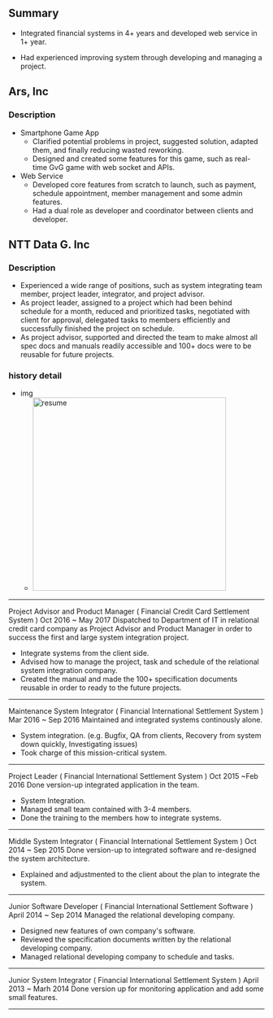 ## Summary

- Integrated financial systems in 4+ years and developed web service in 1+ year.

* Had experienced improving system through developing and managing a project.

## Ars, Inc

### Description

- Smartphone Game App
  - Clarified potential problems in project, suggested solution, adapted them, and finally reducing wasted reworking.
  - Designed and created some features for this game, such as real-time GvG game with web socket and APIs.
- Web Service
  - Developed core features from scratch to launch, such as payment, schedule appointment, member management and some admin features.
  - Had a dual role as developer and coordinator between clients and developer.

## NTT Data G. Inc

### Description

- Experienced a wide range of positions, such as system integrating team member, project leader, integrator, and project advisor.
- As project leader, assigned to a project which had been behind schedule for a month, reduced and prioritized tasks, negotiated with client for approval, delegated tasks to members efficiently and successfully finished the project on schedule.
- As project advisor, supported and directed the team to make almost all spec docs and manuals readily accessible and 100+ docs were to be reusable for future projects.

### history detail

- img
  - <img width="380" alt="resume" src="https://user-images.githubusercontent.com/26793088/109595979-3cfb0b80-7aca-11eb-98a4-278aae54b448.png">

---

Project Advisor and Product Manager ( Financial Credit Card Settlement System )
Oct 2016 ~ May 2017
Dispatched to Department of IT in relational credit card company as Project Advisor and Product Manager in order to success the first and large system integration project.

- Integrate systems from the client side.
- Advised how to manage the project, task and schedule of the relational system integration company.
- Created the manual and made the 100+ specification documents reusable in order to ready to the future projects.

---

Maintenance System Integrator ( Financial International Settlement System )
Mar 2016 ~ Sep 2016
Maintained and integrated systems continously alone.

- System integration.
  (e.g. Bugfix, QA from clients, Recovery from system down quickly, Investigating issues)
- Took charge of this mission-critical system.

---

Project Leader ( Financial International Settlement System )
Oct 2015 ~Feb 2016
Done version-up integrated application in the team.

- System Integration.
- Managed small team contained with 3-4 members.
- Done the training to the members how to integrate systems.

---

Middle System Integrator ( Financial International Settlement System )
Oct 2014 ~ Sep 2015
Done version-up to integrated software and re-designed the system architecture.

- Explained and adjustmented to the client about the plan to integrate the system.

---

Junior Software Developer ( Financial International Settlement Software )
April 2014 ~ Sep 2014
Managed the relational developing company.

- Designed new features of own company's software.
- Reviewed the specification documents written by the relational developing company.
- Managed relational developing company to schedule and tasks.

---

Junior System Integrator ( Financial International Settlement System )
April 2013 ~ Marh 2014
Done version up for monitoring application and add some small features.

---
